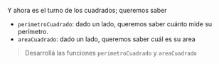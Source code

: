 Y ahora es el turno de los cuadrados; queremos saber 

* `perimetroCuadrado`: dado un lado, queremos saber cuánto mide su perímetro. 
* `areaCuadrado`: dado un lado, queremos saber cuál es su area

> Desarrollá las funciones `perimetroCuadrado` y `areaCuadrado`